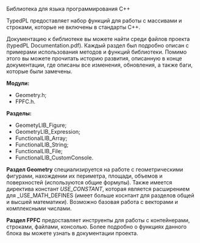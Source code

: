 Библиотека для языка программирования С++

TypedPL предоставляет набор функций для работы с массивами и строками, которые не включены в стандарты С++.

Документацию к библиотеке вы можете найти среди файлов проекта (typedPL Documentation.pdf). Каждый раздел был подробно описан с примерами использования методов и функций библиотеки. Помимо этого вы можете прочитать историю развития, описанную в конце документации, где описаны все изменения, обновления, а также баги, которые были замечены.

**Модули:**
- Geometry.h;
- FPFC.h.

**Разделы:**
- GeometyLIB_Figure;
- GeometryLIB_Expression;
- FunctionalLIB_Array;
- FunctionalLIB_String;
- FunctionalLIB_File;
- FunctionalLIB_CustomConsole.

**Раздел Geometry** специализируется на работе с геометрическими фигурами, нахождении их периметра, площади, объемов и поверхностей (используются общие формулы). Также имеется директива констант _USE_CONSTANT_, которая является расширением для _USE_MATH_DEFINES (имеет больше коснтант для разделов общей и высшей математики). Возможно базовая работа с векторами и комплексными числами.

**Раздел FPFC** предоставляет инструенты для работы с контейнерами, строками, файлами, консолью. Более подробно о функциях данного блока вы можете узнать в документации проекта.
